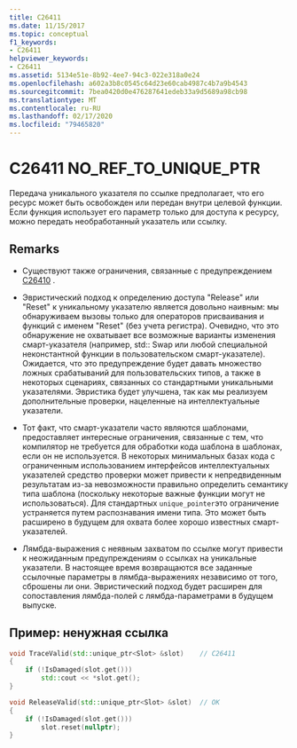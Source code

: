 ```yaml
---
title: C26411
ms.date: 11/15/2017
ms.topic: conceptual
f1_keywords:
- C26411
helpviewer_keywords:
- C26411
ms.assetid: 5134e51e-8b92-4ee7-94c3-022e318a0e24
ms.openlocfilehash: a602a3b8c0545c64d23e60cab4987c4b7a9b4543
ms.sourcegitcommit: 7bea0420d0e476287641edeb33a9d5689a98cb98
ms.translationtype: MT
ms.contentlocale: ru-RU
ms.lasthandoff: 02/17/2020
ms.locfileid: "79465820"
---
```

# <a name="c26411--no_ref_to_unique_ptr"></a>C26411 NO_REF_TO_UNIQUE_PTR

Передача уникального указателя по ссылке предполагает, что его ресурс может быть освобожден или передан внутри целевой функции. Если функция использует его параметр только для доступа к ресурсу, можно передать необработанный указатель или ссылку.

## <a name="remarks"></a>Remarks

- Существуют также ограничения, связанные с предупреждением [C26410](C26410.md) .

- Эвристический подход к определению доступа "Release" или "Reset" к уникальному указателю является довольно наивным: мы обнаруживаем вызовы только для операторов присваивания и функций с именем "Reset" (без учета регистра). Очевидно, что это обнаружение не охватывает все возможные варианты изменения смарт-указателя (например, std:: Swap или любой специальной неконстантной функции в пользовательском смарт-указателе). Ожидается, что это предупреждение будет давать множество ложных срабатываний для пользовательских типов, а также в некоторых сценариях, связанных со стандартными уникальными указателями. Эвристика будет улучшена, так как мы реализуем дополнительные проверки, нацеленные на интеллектуальные указатели.

- Тот факт, что смарт-указатели часто являются шаблонами, предоставляет интересные ограничения, связанные с тем, что компилятор не требуется для обработки кода шаблона в шаблонах, если он не используется. В некоторых минимальных базах кода с ограниченным использованием интерфейсов интеллектуальных указателей средство проверки может привести к непредвиденным результатам из-за невозможности правильно определить семантику типа шаблона (поскольку некоторые важные функции могут не использоваться). Для стандартных `unique_pointer`это ограничение устраняется путем распознавания имени типа. Это может быть расширено в будущем для охвата более хорошо известных смарт-указателей.

- Лямбда-выражения с неявным захватом по ссылке могут привести к неожиданным предупреждениям о ссылках на уникальные указатели. В настоящее время возвращаются все заданные ссылочные параметры в лямбда-выражениях независимо от того, сброшены ли они. Эвристический подход будет расширен для сопоставления лямбда-полей с лямбда-параметрами в будущем выпуске.

## <a name="example-unnecessary-reference"></a>Пример: ненужная ссылка

```cpp
void TraceValid(std::unique_ptr<Slot> &slot)    // C26411
{
    if (!IsDamaged(slot.get()))
        std::cout << *slot.get();
}

void ReleaseValid(std::unique_ptr<Slot> &slot)  // OK
{
    if (!IsDamaged(slot.get()))
        slot.reset(nullptr);
}
```
